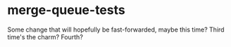 # merge-queue-tests

Some change that will hopefully be fast-forwarded, maybe this time? Third time's the charm? Fourth?
